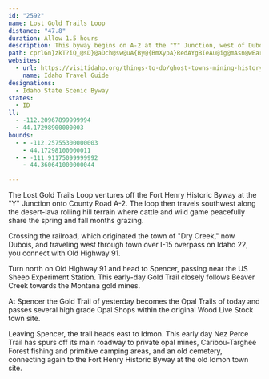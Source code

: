 ```yaml
---
id: "2592"
name: Lost Gold Trails Loop
distance: "47.8"
duration: Allow 1.5 hours
description: This byway begins on A-2 at the "Y" Junction, west of Dubois, routing to Old Highway 91 north of Dubois, to Spencer, and then trails east on Spencer/Idmon road connecting to A-2.
path: cprlGn}zkT?iQ_@sD}@aDch@sw@uA{By@{BmXypA}RedAYgBIeAu@ig@mAsn@wEarCI_EQyBub@_bB}Ua`A_N}f@ix@{_DcSov@gZikAwFiUe@eBc@aAe@w@cvAibBu`@ye@iSeVi@a@yB_AyB]miAuLwDyAyBeCgLgWai@qiAqm@asAiDoJwUut@aLqe@cB}F}pBmgFcAwCsAeGiP}v@a@sAqA_CeDuEyBoCgBuA_Aa@mo@_T}_@oNyCm@wk@?aHJmiEJ?hj@NnqABnzADrBzAxGvB`IxC`JhB~FdH~Vrg@|zAxBlGbCxFdAfFTvALrCVr_@Cv]T|Dt@xKjKbq@|@xG@fCIjCe@bDaMrj@gErS_AzGe@tHiAp[OzOiApx@c@vc@ObHoAj`@q@bOa@~OCbELlGNdD`AhM?|BUvByCtOy@xJYlFHjDbCvZP`EAlF_@`Fi@hMHdGfO~bB^`GVlG?fEaBdZSfHDpjAIx`@TpPHrP?bNiAvv@Jt{@NfDbA|Lr@dMlG`nAXlAJdC?fI[tCeAdFkD`KqJl[mAjDi@rA_DhGsB|CiBzBqCjCaAlAc@jBKtBYxAgDxGsDrCi@rA}@lD?t@V~BnCaAzZ{I|EgBl]{PtFsBtcAkWnA?h@n@lA|CRt@b@~@VrAj@rG|@~B`m@v{@rf@bt@pFbLdV|h@|ChGvVnj@`CxCtBjBnBdApf@pRnBbBlB`ClM|QtI|LbEpGzLhOvBxA~Ar@~MrDvJ~CltBvk@bCv@jCdAbvDxrBfBn@dAVbBRnSFlgAA~cDJ`{@i@lBUnAe@nR}TnPiTrDeFvBiCCsFJar@FaPFuFKmDBuGP_UPuBJm@Zs@^]fBKvIcAx@]KeGP_S?mNl@_bA
websites:
  - url: https://visitidaho.org/things-to-do/ghost-towns-mining-history/lost-gold-trails-loop/
    name: Idaho Travel Guide
designations:
  - Idaho State Scenic Byway
states:
  - ID
ll:
  - -112.20967899999994
  - 44.17298900000003
bounds:
  - - -112.25755300000003
    - 44.17298100000011
  - - -111.91175099999992
    - 44.360641000000044

---
```


The Lost Gold Trails Loop ventures off the Fort Henry Historic Byway at the "Y" Junction onto County Road A-2. The loop then travels southwest along the desert-lava rolling hill terrain where cattle and wild game peacefully share the spring and fall months grazing.

Crossing the railroad, which originated the town of "Dry Creek," now Dubois, and traveling west through town over I-15 overpass on Idaho 22, you connect with Old Highway 91.

Turn north on Old Highway 91 and head to Spencer, passing near the US Sheep Experiment Station. This early-day Gold Trail closely follows Beaver Creek towards the Montana gold mines.

At Spencer the Gold Trail of yesterday becomes the Opal Trails of today and passes several high grade Opal Shops within the original Wood Live Stock town site.

Leaving Spencer, the trail heads east to Idmon. This early day Nez Perce Trail has spurs off its main roadway to private opal mines, Caribou-Targhee Forest fishing and primitive camping areas, and an old cemetery, connecting again to the Fort Henry Historic Byway at the old Idmon town site.
